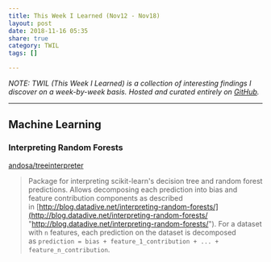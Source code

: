 ```yaml
---
title: This Week I Learned (Nov12 - Nov18)
layout: post
date: 2018-11-16 05:35
share: true
category: TWIL
tags: []

---
```

_NOTE: TWIL (This Week I Learned) is a collection of interesting findings I discover on a week-by-week basis. Hosted and curated entirely on_ [_GitHub_](https://github.com/preslavrachev/twil)_._

***

## Machine Learning

### Interpreting Random Forests

[andosa/treeinterpreter](https://github.com/andosa/treeinterpreter "andosa/treeinterpreter")

>   
> Package for interpreting scikit-learn's decision tree and random forest predictions. Allows decomposing each prediction into bias and feature contribution components as described in [http://blog.datadive.net/interpreting-random-forests/](http://blog.datadive.net/interpreting-random-forests/ "http://blog.datadive.net/interpreting-random-forests/"). For a dataset with `n` features, each prediction on the dataset is decomposed as `prediction = bias + feature_1_contribution + ... + feature_n_contribution`.